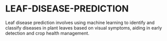 # LEAF-DISEASE-PREDICTION
Leaf disease prediction involves using machine learning to identify and classify diseases in plant leaves based on visual symptoms, aiding in early detection and crop health management.
